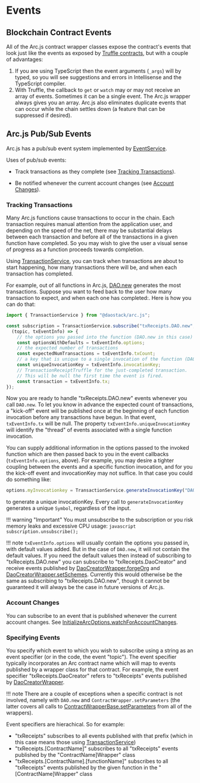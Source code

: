 # Events

## Blockchain Contract Events

All of the Arc.js contract wrapper classes expose the contract's events that look just like the events as exposed by [Truffle contracts](https://github.com/trufflesuite/truffle-contract), but with a couple of advantages:

1. If you are using TypeScript then the event arguments (`_args`) will by typed, so you will see suggestions and errors in Intellisense and the TypeScript compiler.
2. With Truffle, the callback to `get` or `watch` may or may not receive an array of events.  Sometimes it can be a single event.  The Arc.js wrapper always gives you an array.  Arc.js also eliminates duplicate events that can occur while the chain settles down (a feature that can be suppressed if desired).

## Arc.js Pub/Sub Events

Arc.js has a pub/sub event system implemented by [EventService](api/classes/EventService).

Uses of pub/sub events:

* Track transactions as they complete  (see [Tracking Transactions](#tracktxs)).

* Be notified whenever the current account changes (see [Account Changes](#accountchanges)).

<a name="tracktxs"></a>
### Tracking Transactions

Many Arc.js functions cause transactions to occur in the chain.  Each transaction requires manual attention from the application user, and depending on the speed of the net, there may be substantial delays between each transaction and before all of the transactions in a given function have completed. So you may wish to give the user a visual sense of progress as a function proceeds towards completion.

Using [TransactionService](api/classes/TransactionService), you can track when transactions are about to start happening, how many transactions there will be, and when each transaction has completed.

For example, out of all functions in Arc.js, [DAO.new](api/classes/DAO#new) generates the most transactions.  Suppose you want to feed back to the user how many transaction to expect, and when each one has completed:.  Here is how you can do that:

```javascript
import { TransactionService } from "@daostack/arc.js";

const subscription = TransactionService.subscribe("txReceipts.DAO.new", 
  (topic, txEventInfo) => {
    // the options you passed into the function (DAO.new in this case)
    const optionsWithDefaults = txEventInfo.options;
    // the expected number of transactions
    const expectedNumTransactions = txEventInfo.txCount;
    // a key that is unique to a single invocation of the function (DAO.new in this case)
    const uniqueInvocationKey = txEventInfo.invocationKey;
    // TransactionReceiptTruffle for the just-completed transaction.
    // This will be null the first time the event is fired.
    const transaction = txEventInfo.tx;
});
```

Now you are ready to handle "txReceipts.DAO.new" events whenever you call `DAO.new`.  To let you know in advance the expected count of transactions, a "kick-off" event will be published once at the beginning of each function invocation before any transactions have begun.  In that event, `txEventInfo.tx` will be null.  The property `txEventInfo.uniqueInvocationKey` will identify the "thread" of events associated with a single function invocation.

You can supply additional information in the options passed to the invoked function which are then passed back to you in the event callbacks (`txEventInfo.options`, above). For example, you may desire a tighter coupling between the events and a specific function invocation, and for you the kick-off event and invocationKey may not suffice.  In that case you could do something like:

```javascript
options.myInvocationkey = TransactionService.generateInvocationKey("DAO.new");
```

to generate a unique invocationKey.  Every call to `generateInvocationKey` generates a unique `Symbol`, regardless of the input.

!!! warning "Important"
    You must unsubscribe to the subscription or you risk memory leaks and excessive CPU usage:
    ```javascript
    subscription.unsubscribe();
    ```

!!! note
    `txEventInfo.options` will usually contain the options you passed in, with default values added.  But in the case of `DAO.new`, it will not contain the default values.  If you need the default values then instead of subscribing to "txReceipts.DAO.new" you can subscribe to "txReceipts.DaoCreator" and receive events published by  [DaoCreatorWrapper.forgeOrg](api/classes/DaoCreatorWrapper#forgeOrg) and [DaoCreatorWrapper.setSchemes](api/classes/DaoCreatorWrapper#setSchemes).  Currently this would otherwise be the same as subscribing to "txReceipts.DAO.new", though it cannot be guaranteed it will always be the case in future versions of Arc.js.

<a name="accountchanges"></a>
### Account Changes
You can subscribe to an event that is published whenever the current account changes. See [InitializeArcOptions.watchForAccountChanges](/api/interfaces/InitializeArcOptions#watchForAccountChanges).

### Specifying Events
You specify which event to which you wish to subscribe using a string as an event specifier (or in the code, the event "topic").  The event specifier typically incorporates an Arc contract name which will map to events published by a wrapper class for that contract.  For example, the event specifier "txReceipts.DaoCreator" refers to "txReceipts" events published by [DaoCreatorWrapper](api/classes/DaoCreatorWrapper).

!!! note
    There are a couple of exceptions when a specific contract is not involved, namely with `DAO.new` and `ContractWrapper.setParameters` (the latter covers all calls to [ContractWrapperBase.setParameters](api/classes/ContractWrapperBase#setParameters) from all of the wrappers).

Event specifiers are hierachical. So for example: 
   
   - "txReceipts" subscribes to all events published with that prefix (which in this case means those using [TransactionService](api/classes/TransactionService))
   - "txReceipts.[ContractName]" subscribes to all "txReceipts" events published by the "ContractName]Wrapper" class
   - "txReceipts.[ContractName].[functionName]" subscribes to all "txReceipts" events published by the given function in the "[ContractName]Wrapper" class
